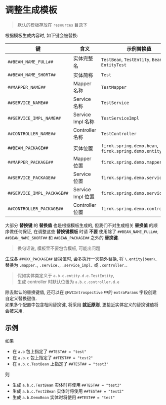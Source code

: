 # 调整生成模板

> 默认的模板存放在 `resources` 目录下

根据模板生成内容时, 如下键会被替换:

键|含义|示例替换值
--|--|-----
`##BEAN_NAME_FULL##` | 实体完整名 | `TestBean`, `TestEntity`, `BeanTest`, `EntityTest`
`##BEAN_NAME_SHORT##` | 实体简称 | `Test`
`##MAPPER_NAME##` | Mapper 名称 | `TestMapper`
`##SERVICE_NAME##` | Service 名称 | `TestService`
`##SERVICE_IMPL_NAME##` | Service Impl 名称 | `TestServiceImpl`
`##CONTROLLER_NAME##` | Controller 名称 | `TestController`
`##BEAN_PACKAGE##` | 实体位置 | `firok.spring.demo.bean`, `firok.spring.demo.entity`
`##MAPPER_PACKAGE##` | Mapper 位置 | `firok.spring.demo.mapper`
`##SERVICE_PACKAGE##` | Service 位置 | `firok.spring.demo.service`
`##SERVICE_IMPL_PACKAGE##` | Service Impl 位置 | `firok.spring.demo.service.impl`
`##CONTROLLER_PACKAGE##` | Controller 位置 | `firok.spring.demo.controller`

大部分 **替换键** 的 **替换值** 也是根据模板生成的,
但我们不对生成相关 **替换值** 的顺序做任何保证,
在调整这些 **替换键模板** 时请 **不要** 使用除了 `##BEAN_NAME_FULL##`,
`##BEAN_NAME_SHORT##` 和 `##BEAN_PACKAGE##` 之外的 **替换键**.

> 换句话说, 模板里不要包含模板, 可能出问题

生成各 `##XXX_PACKAGE##` 替换值时,
会多执行一次额外替换,
将 `\.entity|bean\.`
替换为 `.mapper.`, `.service.`, `.service_impl.` 或 `.controller.`.

> 假如实体类定义于 `a.b.c.entity.d.e.TestEntity`,  
> 生成 controller 时默认位置为 `a.b.c.controller.d.e`

除去默认的替换键值,
还可以在 `@MVCIntrospective` 中的 `extraParams` 字段创建自定义替换键值.  
如果多个配置中包含相同替换键,
将采用 **就近原则**,
更接近实体定义的替换键值将会被采用.

## 示例

如果

* 在 `a.b` 包上指定了 `##TEST## = "test"`
* 在 `a.b.c` 包上指定了 `##TEST## = "test2"`
* 在 `a.b.c.TestBean` 上指定了 `##TEST## = "test3"`

则

* 生成 `a.b.c.TestBean` 实体时将使用 `##TEST## = "test3"`
* 生成 `a.b.c.Test2Bean` 实体时将使用 `##TEST## = "test2"`
* 生成 `a.b.DemoBean` 实体时将使用 `##TEST## = "test"`
